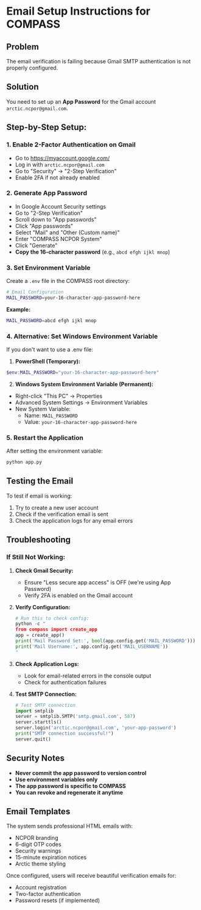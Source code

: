 # Email Setup Instructions for COMPASS

## Problem
The email verification is failing because Gmail SMTP authentication is not properly configured.

## Solution
You need to set up an **App Password** for the Gmail account `arctic.ncpor@gmail.com`.

## Step-by-Step Setup:

### 1. Enable 2-Factor Authentication on Gmail
- Go to https://myaccount.google.com/
- Log in with `arctic.ncpor@gmail.com`
- Go to "Security" → "2-Step Verification"
- Enable 2FA if not already enabled

### 2. Generate App Password
- In Google Account Security settings
- Go to "2-Step Verification"
- Scroll down to "App passwords"
- Click "App passwords"
- Select "Mail" and "Other (Custom name)"
- Enter "COMPASS NCPOR System"
- Click "Generate"
- **Copy the 16-character password** (e.g., `abcd efgh ijkl mnop`)

### 3. Set Environment Variable
Create a `.env` file in the COMPASS root directory:

```bash
# Email Configuration
MAIL_PASSWORD=your-16-character-app-password-here
```

**Example:**
```bash
MAIL_PASSWORD=abcd efgh ijkl mnop
```

### 4. Alternative: Set Windows Environment Variable
If you don't want to use a .env file:

1. **PowerShell (Temporary):**
```powershell
$env:MAIL_PASSWORD="your-16-character-app-password-here"
```

2. **Windows System Environment Variable (Permanent):**
- Right-click "This PC" → Properties
- Advanced System Settings → Environment Variables
- New System Variable:
  - Name: `MAIL_PASSWORD`
  - Value: `your-16-character-app-password-here`

### 5. Restart the Application
After setting the environment variable:
```bash
python app.py
```

## Testing the Email
To test if email is working:

1. Try to create a new user account
2. Check if the verification email is sent
3. Check the application logs for any email errors

## Troubleshooting

### If Still Not Working:

1. **Check Gmail Security:**
   - Ensure "Less secure app access" is OFF (we're using App Password)
   - Verify 2FA is enabled on the Gmail account

2. **Verify Configuration:**
   ```python
   # Run this to check config:
   python -c "
   from compass import create_app
   app = create_app()
   print('Mail Password Set:', bool(app.config.get('MAIL_PASSWORD')))
   print('Mail Username:', app.config.get('MAIL_USERNAME'))
   "
   ```

3. **Check Application Logs:**
   - Look for email-related errors in the console output
   - Check for authentication failures

4. **Test SMTP Connection:**
   ```python
   # Test SMTP connection
   import smtplib
   server = smtplib.SMTP('smtp.gmail.com', 587)
   server.starttls()
   server.login('arctic.ncpor@gmail.com', 'your-app-password')
   print("SMTP connection successful!")
   server.quit()
   ```

## Security Notes

- **Never commit the app password to version control**
- **Use environment variables only**
- **The app password is specific to COMPASS**
- **You can revoke and regenerate it anytime**

## Email Templates
The system sends professional HTML emails with:
- NCPOR branding
- 6-digit OTP codes
- Security warnings
- 15-minute expiration notices
- Arctic theme styling

Once configured, users will receive beautiful verification emails for:
- Account registration
- Two-factor authentication
- Password resets (if implemented)
